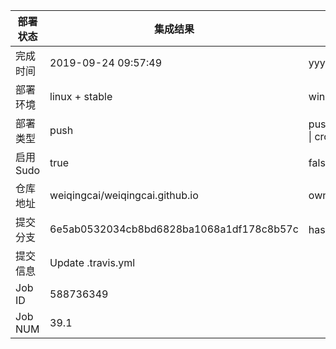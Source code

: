部署状态 | 集成结果 | 参考值
---|---|---
完成时间 | 2019-09-24 09:57:49 | yyyy-mm-dd hh:mm:ss
部署环境 | linux + stable | window \| linux + stable
部署类型 | push | push \| pull_request \| api \| cron
启用Sudo | true | false \| true
仓库地址 | weiqingcai/weiqingcai.github.io | owner_name/repo_name
提交分支 | 6e5ab0532034cb8bd6828ba1068a1df178c8b57c | hash 16位
提交信息 | Update .travis.yml |
Job ID   | 588736349 |
Job NUM  | 39.1 |
